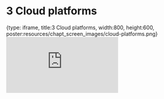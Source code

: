 # 3 Cloud platforms
 
{type: iframe, title:3 Cloud platforms, width:800, height:600, poster:resources/chapt_screen_images/cloud-platforms.png}
![](https://sayumiyork.github.io/c-moor-ottr-generic/cloud-platforms.html)
 

 

